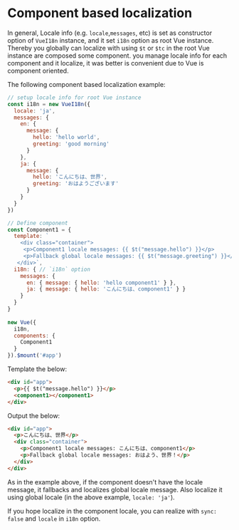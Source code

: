 # Component based localization

In general, Locale info (e.g. `locale`,`messages`, etc) is set as constructor option of `VueI18n` instance, and it set  `i18n` option as root Vue instance. Thereby you globally can localize with using `$t` or `$tc` in the root Vue instance are composed some component. you manage  locale info for each component and it localize, it was better is convenient due to Vue is component oriented.

The following component based localization example:

```javascript
// setup locale info for root Vue instance
const i18n = new VueI18n({
  locale: 'ja',
  messages: {
    en: {
      message: {
        hello: 'hello world',
        greeting: 'good morning'
      }
    },
    ja: {
      message: {
        hello: 'こんにちは、世界',
        greeting: 'おはようございます'
      }
    }
  }
})

// Define component
const Component1 = {
  template: `
    <div class="container">
     <p>Component1 locale messages: {{ $t("message.hello") }}</p>
     <p>Fallback global locale messages: {{ $t("message.greeting") }}</p>
   </div>`,
  i18n: { // `i18n` option
    messages: {
      en: { message: { hello: 'hello component1' } },
      ja: { message: { hello: 'こんにちは、component1' } }
    }
  }
}
      
new Vue({
  i18n,
  components: {
    Component1
  }
}).$mount('#app')
```

Template the below:

```html
<div id="app">
  <p>{{ $t("message.hello") }}</p>
  <component1></component1>
</div>
```

Output the below:

```html
<div id="app">
  <p>こんにちは、世界</p>
  <div class="container">
    <p>Component1 locale messages: こんにちは、component1</p>
    <p>Fallback global locale messages: おはよう、世界！</p>
  </div>
</div>
```

As in the example above, if the component doesn't have the locale message, it  fallbacks and localizes global locale message. Also localize it using global locale (in the above example, `locale: 'ja'`). 

If you hope localize in the component locale, you can realize with `sync: false` and `locale` in `i18n` option.
